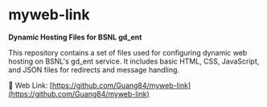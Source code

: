# myweb-link

**Dynamic Hosting Files for BSNL gd_ent**

This repository contains a set of files used for configuring dynamic web hosting on BSNL's gd_ent service. It includes basic HTML, CSS, JavaScript, and JSON files for redirects and message handling.

📍 Web Link: [https://github.com/Guang84/myweb-link](https://github.com/Guang84/myweb-link)
